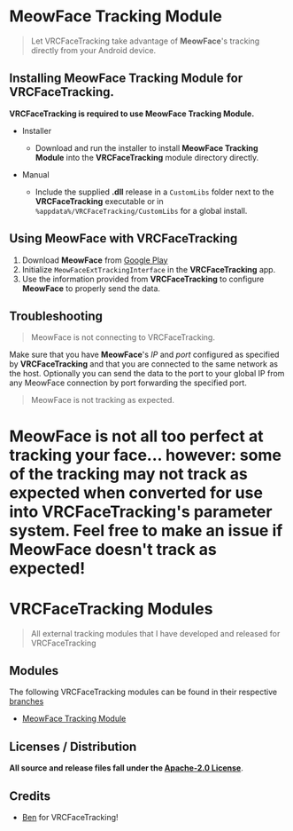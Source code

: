 # MeowFace Tracking Module

> Let VRCFaceTracking take advantage of **MeowFace**'s tracking directly from your Android device.

## Installing **MeowFace Tracking Module** for **VRCFaceTracking**.

**VRCFaceTracking is required to use MeowFace Tracking Module.**

* Installer
  * Download and run the installer to install **MeowFace Tracking Module** into the **VRCFaceTracking** module directory directly.
  
* Manual
  * Include the supplied **.dll** release in a `CustomLibs` folder next to the **VRCFaceTracking** executable or in `%appdata%/VRCFaceTracking/CustomLibs` for a global install. 
  
## Using MeowFace with VRCFaceTracking

1. Download **MeowFace** from [Google Play](https://play.google.com/store/apps/details?id=com.suvidriel.meowface&hl=en_US&gl=US)
2. Initialize `MeowFaceExtTrackingInterface` in the **VRCFaceTracking** app.
3. Use the information provided from **VRCFaceTracking** to configure **MeowFace** to properly send the data.

## Troubleshooting

> MeowFace is not connecting to VRCFaceTracking.

Make sure that you have **MeowFace**'s *IP* and *port* configured as specified by **VRCFaceTracking** and that you are connected to the same network as the host. Optionally you can send the data to the port to your global IP from any MeowFace connection by port forwarding the specified port.

> MeowFace is not tracking as expected.

MeowFace is not all too perfect at tracking your face... however: some of the tracking may not track as expected when converted for use into VRCFaceTracking's parameter system. Feel free to make an issue if MeowFace doesn't track as expected!
=======
# VRCFaceTracking Modules
> All external tracking modules that I have developed and released for VRCFaceTracking

## Modules
The following VRCFaceTracking modules can be found in their respective [branches](https://github.com/regzo2/VRCFaceTracking-Modules/branches)

* [MeowFace Tracking Module](https://github.com/regzo2/VRCFaceTracking-Modules/tree/meowface)
  
## Licenses / Distribution

**All source and release files fall under the [Apache-2.0 License](https://github.com/regzo2/VRCFaceTracking-Modules/blob/master/LICENSE.txt)**.

## Credits
- [Ben](https://github.com/benaclejames/) for VRCFaceTracking!